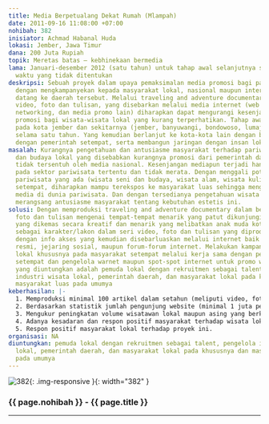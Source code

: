 ```yaml
---
title: Media Berpetualang Dekat Rumah (Mlampah)
date: 2011-09-16 11:08:00 +07:00
nohibah: 382
inisiator: Achmad Habanal Huda
lokasi: Jember, Jawa Timur
dana: 200 Juta Rupiah
topik: Meretas batas – kebhinekaan bermedia
lama: Januari-desember 2012 (satu tahun) untuk tahap awal selanjutnya sampai batas
  waktu yang tidak ditentukan
deskripsi: Sebuah proyek dalam upaya pemaksimalan media promosi bagi pariwisata lokal
  dengan mengkampanyekan kepada masyarakat lokal, nasional maupun internasional untuk
  datang ke daerah tersebut. Melalui traveling and adventure documentary dalam bentuk
  video, foto dan tulisan, yang disebarkan melalui media internet (web resmi, social
  networking, dan media promo lain) diharapkan dapat mengurangi kesenjangan media
  promosi bagi wisata-wisata lokal yang kurang terperhatikan. Tahap awal proyek dilakukan
  pada kota jember dan sekitarnya (jember, banyuwangi, bondowoso, lumajang,situbondo)
  selama satu tahun. Yang kemudian berlanjut ke kota-kota lain dengan bekerja sama
  dengan pemerintah setempat, serta membangun jaringan dengan insan lokal lainnya.
masalah: Kurangnya pengetahuan dan antusiasme masyarakat terhadap pariwisata, seni,
  dan budaya lokal yang disebabkan kurangnya promosi dari pemerintah daerah serta
  tidak tersentuh oleh media nasional. Kesenjangan mediapun terjadi hanya tertuju
  pada sektor pariwisata tertentu dan tidak merata. Dengan menggali potensi-potensi
  pariwisata yang ada (wisata seni dan budaya, wisata alam, wisata kuliner) daerah
  setempat, diharapkan mampu terekspos ke masyarakat luas sehingga mengurangi kesenjangan
  media di dunia pariwisata. Dan dengan tersedianya pengetahuan wisata local akan
  merangsang antusiasme masyarakat tentang kebutuhan estetis ini.
solusi: Dengan memproduksi traveling and adventure documentary dalam bentuk video,
  foto dan tulisan mengenai tempat-tempat menarik yang patut dikunjungi di kota tersebut
  yang dikemas secara kreatif dan menarik yang melibatkan anak muda kota tersebut
  sebagai karakter/lakon dalam seri video, foto dan tulisan yang diproduksi berikut
  dengan info akses yang kemudian disebarluaskan melalui internet baik berupa situs
  resmi, jejaring sosial, maupun forum-forum internet. Melakukan kampanye sadar wisata
  lokal khususnya pada masyarakat setempat melalui kerja sama dengan pemerintah daerah
  setempat dan pengelola warnet maupun spot-spot internet untuk promo website. Pihak
  yang diuntungkan adalah pemuda lokal dengan rekruitmen sebagai talent, pengelola
  industri wisata lokal, pemerintah daerah, dan masyarakat lokal pada khususnya dan
  masyarakat luas pada umumya
keberhasilan: |-
  1. Memproduksi minimal 100 artikel dalam setahun (meliputi video, foto dan tulisan)
  2. Berdasarkan statistik jumlah pengunjung website (minimal 1 juta pengunjung dalam setahun)
  3. Mengukur peningkatan volume wisatawan lokal maupun asing yang berkunjung melalui pendataan secara periodik yang bekerja sama dengan instansi terkait.
  4. Adanya kesadaran dan respon positif masyarakat terhadap wisata lokal melalui survey secara berkala
  5. Respon positif masyarakat lokal terhadap proyek ini.
organisasi: NA
diuntungkan: pemuda lokal dengan rekruitmen sebagai talent, pengelola industri wisata
  lokal, pemerintah daerah, dan masyarakat lokal pada khususnya dan masyarakat luas
  pada umumya
---
```


![382](/static/img/hibahcmb/382.png){: .img-responsive }{: width="382" }

### {{ page.nohibah }} - {{ page.title }}

---
